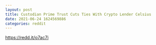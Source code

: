 ```yaml
--- 
layout: post 
title: Custodian Prime Trust Cuts Ties With Crypto Lender Celsius 
date: 2021-06-24 1624569886 
categories: reddit 
--- 
```

https://redd.it/o7ac7i
